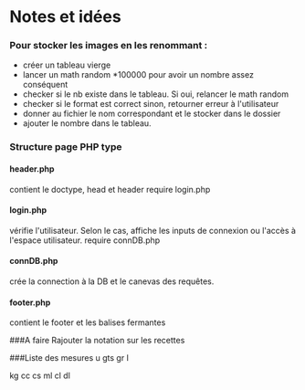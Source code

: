 # Notes et idées

### Pour stocker les images en les renommant :
- créer un tableau vierge
- lancer un math random *100000 pour avoir un nombre assez conséquent
- checker si le nb existe dans le tableau. Si oui, relancer le math random
- checker si le format est correct sinon, retourner erreur à l'utilisateur
- donner au fichier le nom correspondant et le stocker dans le dossier
- ajouter le nombre dans le tableau. 


### Structure page PHP type

#### header.php

contient le doctype, head et header
require login.php

#### login.php
vérifie l'utilisateur. Selon le cas, affiche  les inputs de connexion ou l'accès à l'espace utilisateur.
require connDB.php

#### connDB.php
crée la connection à la DB et le canevas des requêtes.
 
 
#### footer.php
contient le footer et les balises fermantes



###A faire
Rajouter la notation sur les recettes

###Liste des mesures
u
gts
gr
l

kg
cc
cs
ml
cl
dl





